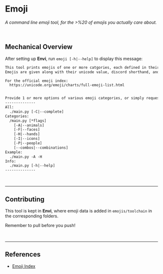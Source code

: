 # **Emoji**
*A command line emoji tool, for the >%20 of emojis you actually care about.*

<br />

## **Mechanical Overview**
After setting up **Envi**, run `emoji [-h|--help]` to display this message:
```txt
This tool prints emojis of one or more catgories, each defined in their own file.
Emojis are given along with their unicode value, discord shorthand, and ios descriptor.

For the official emoji index:
  https://unicode.org/emoji/charts/full-emoji-list.html


Provide 1 or more options of various emoji categories, or simply request all of them.
--------------
All:
  ./main.py [-C|--complete]
Categories:
  /main.py [*flags]
    [-A|--animals]
    [-F|--faces]
    [-H|--hands]
    [-I|--icons]
    [-P|--people]
    [--combos|--combinations]
Example:
  ./main.py -A -H
Info:
  ./main.py [-h|--help]
--------------
```

<br /><hr>

## **Contributing**
This tool is kept in **Envi**, where emoji data is added in `emojis/toolchain` in the corresponding folders.

Remember to pull before you push!

<br /><hr />

## **References**
- [Emoji Index](https://unicode.org/emoji/charts/full-emoji-list.html)